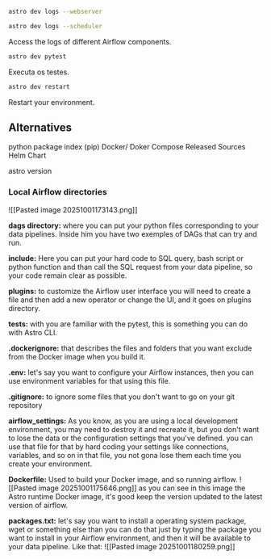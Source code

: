  ```bash
 astro dev logs --webserver
 
 astro dev logs --scheduler 
 ```
Access the logs of different Airflow components.

```bash
astro dev pytest
```
 Executa os testes.

```bash
astro dev restart 
```
Restart your environment.

## Alternatives 

python package index (pip)
Docker/ Doker Compose
Released Sources
Helm Chart
 
astro version 


### Local Airflow directories

![[Pasted image 20251001173143.png]]

**dags directory:** where you can put your python files corresponding to your data pipelines. Inside him you have two exemples of DAGs that can try and run.

**include:** Here you can put your hard code to SQL query, bash script or python function and than call the SQL request from your data pipeline, so your code remain clear as possible.

**plugins:** to customize the Airflow user interface you will need to create a file and then add a new operator or change the UI, and it goes on plugins directory.

**tests:** with you are familiar with the pytest, this is something you can do with Astro CLI.

**.dockerignore:** that describes the files and folders that you want exclude from the Docker image when you build it. 

**.env:** let's say you want to configure your Airflow instances, then you can use environment variables for that using this file.

**.gitignore:** to ignore some files that you don't want to go on your git repository 

**airflow_settings:** As you know, as you are using a local development environment, you may need to destroy it and recreate it, but you don't want to lose the data or the configuration settings that you've defined. you can use that file for that by hard coding your settings like connections, variables, and so on in that file, you not gona lose them each time you create your environment.

**Dockerfile:** Used to build your Docker image, and so running airflow.
![[Pasted image 20251001175646.png]]
as you can see in this image  the Astro runtime Docker image, it's good keep the version updated to the latest version of airflow.

**packages.txt:** let's say you want to install a operating system package, wget or something else than you can do that just by typing the package you want to install in your Airflow environment, and then it will be available to your data pipeline. Like that: 
![[Pasted image 20251001180259.png]]
